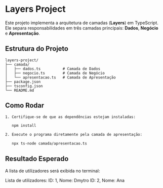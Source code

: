 # Layers Project

Este projeto implementa a arquitetura de camadas (**Layers**) em TypeScript. Ele separa responsabilidades em três camadas principais: **Dados**, **Negócio** e **Apresentação**.

## Estrutura do Projeto
```plaintext
layers-project/
├── camada/
│   ├── dados.ts          # Camada de Dados
│   ├── negocio.ts        # Camada de Negócio
│   └── apresentacao.ts   # Camada de Apresentação
├── package.json
├── tsconfig.json
└── README.md
```

## Como Rodar
```bash
1. Certifique-se de que as dependências estejam instaladas:

   npm install

2. Execute o programa diretamente pela camada de apresentação:

   npx ts-node camada/apresentacao.ts
```
## Resultado Esperado

A lista de utilizadores será exibida no terminal:

Lista de utilizadores:
ID: 1, Nome: Dmytro
ID: 2, Nome: Ana
